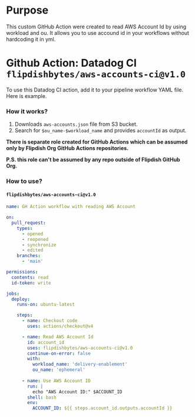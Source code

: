 # Purpose

This custom GitHub Action were created to read AWS Account Id by using workload and ou. It allows you to use accound id in your workflows without hardcoding it in yml.

# Github Action: Datadog CI `flipdishbytes/aws-accounts-ci@v1.0`

To use this Datadog CI action, add it to your pipeline workflow YAML file. Here is example.

### How it works?

1. Downloads `aws-accounts.json` file from S3 bucket.
2. Search for `$ou_name-$workload_name` and provides `accountId` as output.

**There is separate role created for GitHub Actions which can be assumed only by Flipdish Org GitHub Actions repositories.**

**P.S. this role can't be assumed by any repo outside of Flipdish GitHub Org.**

### How to use?

#### `flipdishbytes/aws-accounts-ci@v1.0`

```yaml
name: GH Action workflow with reading AWS Account

on:
  pull_request:
    types:
      - opened
      - reopened
      - synchronize
      - edited
    branches:
      - 'main'

permissions:
  contents: read
  id-token: write

jobs:
  deploy:
    runs-on: ubuntu-latest

    steps:
      - name: Checkout code
        uses: actions/checkout@v4

      - name: Read AWS Account Id
        id: account_id
        uses: flipdishbytes/aws-accounts-ci@v1.0
        continue-on-error: false
        with:
          workload_name: 'delivery-enablement'
          ou_name: 'ephemeral'
      
      - name: Use AWS Account ID
        run: |
          echo "AWS Account ID:" $ACCOUNT_ID
        shell: bash
        env:
          ACCOUNT_ID: ${{ steps.account_id.outputs.accountId }}
```
